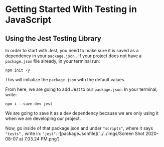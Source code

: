 # Getting Started With Testing in JavaScript

## Using the Jest Testing Library

In order to start with Jest, you need to make sure it is saved as a dependency in your `package.json` . If your project does not have a `package.json` file already, in your terminal run:

`npm init -y`

This will initialize the `package.json` with the default values.

From here, we are going to add Jest to our `package.json`. In your terminal, write:

`npm i --save-dev jest`

We are going to save it as a dev dependency because we are only using it when we are developing our project.

Now, go inside of that package.json and under `"scripts"`, where it says `"tests"` , write in: `"jest"`.
![packageJsonfile]('../../imgs/Screen Shot 2020-08-07 at 7.03.24 PM.png')
